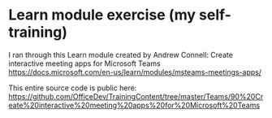# Learn module exercise (my self-training)

I ran through this Learn module created by Andrew Connell:
Create interactive meeting apps for Microsoft Teams
https://docs.microsoft.com/en-us/learn/modules/msteams-meetings-apps/

This entire source code is public here: https://github.com/OfficeDev/TrainingContent/tree/master/Teams/90%20Create%20interactive%20meeting%20apps%20for%20Microsoft%20Teams
